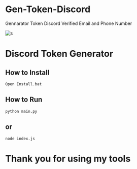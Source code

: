 # Gen-Token-Discord
Gennarator Token Discord Verified Email and Phone Number

![s](https://cdn.discordapp.com/attachments/868215279140892672/940161590303522847/TokenDiscord_1.png)

# Discord Token Generator

## How to Install

```
Open Install.bat
```

## How to Run

```
python main.py
```
##  or

```
node index.js
```

# Thank you for using my tools
